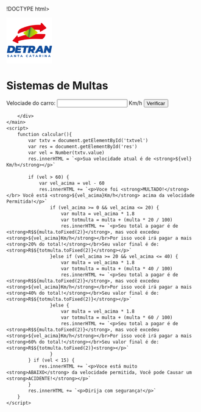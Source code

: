 
!DOCTYPE html>
<html lang="pt-br">
<head>
    <meta charset="UTF-8">
    <meta http-equiv="X-UA-Compatible" content="IE=edge">
    <meta name="viewport" content="width=device-width, initial-scale=1.0">
    <link rel="stylesheet" href="style.css">
    <link rel="shortcut icon" href="../aula11/img/favicon-32x32.png" type="image/x-icon">
    <title>Detran</title>
</head>
<body>
    <main>
        <img src="img/detran-logo.png" alt="logo" >
        <h1>Sistemas de Multas</h1>
        Velociade do carro: <input type="number" name="txtvel" id="txtvel"> Km/h
        <input type="button" value="Verificar" onclick="calcular()">
        <div id="res">

        </div>
    </main>
    <script>
        function calcular(){
            var txtv = document.getElementById('txtvel')
            var res = document.getElementById('res')
            var vel = Number(txtv.value)
            res.innerHTML = `<p>Sua velocidade atual é de <strong>${vel} Km/h</strong></p>`
            
            if (vel > 60) {
                var vel_acima = vel - 60
                res.innerHTML += `<p>Voce foi <strong>MULTADO!</strong></br> Você está <strong>${vel_acima}Km/h</strong> acima da velocidade Permitida!</p>`
                    if (vel_acima >= 0 && vel_acima <= 20) {
                        var multa = vel_acima * 1.8
                        var totmulta = multa + (multa * 20 / 100)
                        res.innerHTML += `<p>Seu total a pagar é de <strong>R$${multa.toFixed(2)}</strong>, mas você excedeu <strong>${vel_acima}Km/h</strong></br>Por isso você irá pagar a mais <strong>20% do total!</strong></br>Seu valor final é de: <strong>R$${totmulta.toFixed(2)}</strong></p>`
                    }else if (vel_acima >= 20 && vel_acima <= 40) {
                        var multa = vel_acima * 1.8
                        var totmulta = multa + (multa * 40 / 100)
                        res.innerHTML += `<p>Seu total a pagar é de <strong>R$${multa.toFixed(2)}</strong>, mas você excedeu <strong>${vel_acima}Km/h</strong></br>Por isso você irá pagar a mais <strong>40% do total!</strong></br>Seu valor final é de: <strong>R$${totmulta.toFixed(2)}</strong></p>`
                    }else {
                        var multa = vel_acima * 1.8
                        var totmulta = multa + (multa * 60 / 100)
                        res.innerHTML += `<p>Seu total a pagar é de <strong>R$${multa.toFixed(2)}</strong>, mas você excedeu <strong>${vel_acima}Km/h</strong></br>Por isso você irá pagar a mais <strong>60% do total!</strong></br>Seu valor final é de: <strong>R$${totmulta.toFixed(2)}<strong></p>`
                    }
            } if (vel < 15) {
                res.innerHTML += `<p>Voce está muito <strong>ABAIXO</strong> da velocidade permitida, Você pode Causar um <strong>ACIDENTE!</strong></p>`
            }
            res.innerHTML += `<p>Dirija com segurança!</p>`
        }
    </script>
</body>
</html>
